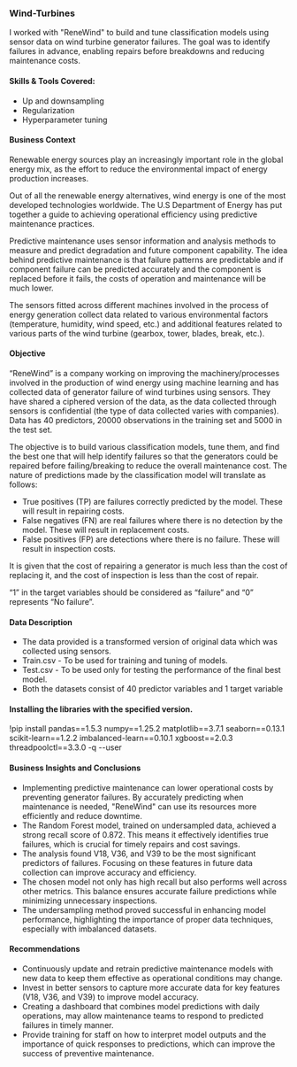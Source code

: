 ### Wind-Turbines
I worked with "ReneWind" to build and tune classification models using sensor data on wind turbine generator failures. The goal was to identify failures in advance, enabling repairs before breakdowns and reducing maintenance costs.


#### Skills & Tools Covered:
* Up and downsampling
* Regularization
* Hyperparameter tuning
  
#### Business Context

Renewable energy sources play an increasingly important role in the global energy mix, as the effort to reduce the environmental impact of energy production increases.

Out of all the renewable energy alternatives, wind energy is one of the most developed technologies worldwide. The U.S Department of Energy has put together a guide to achieving operational efficiency using predictive maintenance practices.

Predictive maintenance uses sensor information and analysis methods to measure and predict degradation and future component capability. The idea behind predictive maintenance is that failure patterns are predictable and if component failure can be predicted accurately and the component is replaced before it fails, the costs of operation and maintenance will be much lower.

The sensors fitted across different machines involved in the process of energy generation collect data related to various environmental factors (temperature, humidity, wind speed, etc.) and additional features related to various parts of the wind turbine (gearbox, tower, blades, break, etc.).



#### Objective
“ReneWind” is a company working on improving the machinery/processes involved in the production of wind energy using machine learning and has collected data of generator failure of wind turbines using sensors. They have shared a ciphered version of the data, as the data collected through sensors is confidential (the type of data collected varies with companies). Data has 40 predictors, 20000 observations in the training set and 5000 in the test set.

The objective is to build various classification models, tune them, and find the best one that will help identify failures so that the generators could be repaired before failing/breaking to reduce the overall maintenance cost.
The nature of predictions made by the classification model will translate as follows:

- True positives (TP) are failures correctly predicted by the model. These will result in repairing costs.
- False negatives (FN) are real failures where there is no detection by the model. These will result in replacement costs.
- False positives (FP) are detections where there is no failure. These will result in inspection costs.

It is given that the cost of repairing a generator is much less than the cost of replacing it, and the cost of inspection is less than the cost of repair.

“1” in the target variables should be considered as “failure” and “0” represents “No failure”.

#### Data Description
- The data provided is a transformed version of original data which was collected using sensors.
- Train.csv - To be used for training and tuning of models.
- Test.csv - To be used only for testing the performance of the final best model.
- Both the datasets consist of 40 predictor variables and 1 target variable

#### Installing the libraries with the specified version.
!pip install pandas==1.5.3 numpy==1.25.2 matplotlib==3.7.1 seaborn==0.13.1 scikit-learn==1.2.2 imbalanced-learn==0.10.1 xgboost==2.0.3 threadpoolctl==3.3.0 -q --user


#### Business Insights and Conclusions
* Implementing predictive maintenance can lower operational costs by preventing generator failures. By accurately predicting when maintenance is needed, "ReneWind" can use its resources more efficiently and reduce downtime.
* The Random Forest model, trained on undersampled data, achieved a strong recall score of 0.872. This means it effectively identifies true failures, which is crucial for timely repairs and cost savings.
* The analysis found V18, V36, and V39 to be the most significant predictors of failures. Focusing on these features in future data collection can improve accuracy and efficiency.
* The chosen model not only has high recall but also performs well across other metrics. This balance ensures accurate failure predictions while minimizing unnecessary inspections.
* The undersampling method proved successful in enhancing model performance, highlighting the importance of proper data techniques, especially with imbalanced datasets.

#### Recommendations
* Continuously update and retrain predictive maintenance models with new data to keep them effective as operational conditions may change.
* Invest in better sensors to capture more accurate data for key features (V18, V36, and V39) to improve model accuracy.
* Creating a dashboard that combines model predictions with daily operations, may allow maintenance teams to respond to predicted failures in timely manner.
* Provide training for staff on how to interpret model outputs and the importance of quick responses to predictions, which can improve the success of preventive maintenance.


